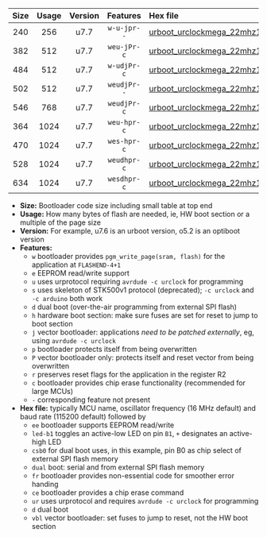 |Size|Usage|Version|Features|Hex file|
|:-:|:-:|:-:|:-:|:--|
|240|256|u7.7|`w-u-jpr--`|[urboot_urclockmega_22mhz1184_57600bps_led+c7_ur_vbl.hex](https://raw.githubusercontent.com/stefanrueger/urboot.hex/main/boards/urclockmega/fcpu_22mhz1184/57600_bps/urboot_urclockmega_22mhz1184_57600bps_led+c7_ur_vbl.hex)|
|382|512|u7.7|`weu-jPr-c`|[urboot_urclockmega_22mhz1184_57600bps_ee_led+c7_fr_ce_ur_vbl.hex](https://raw.githubusercontent.com/stefanrueger/urboot.hex/main/boards/urclockmega/fcpu_22mhz1184/57600_bps/urboot_urclockmega_22mhz1184_57600bps_ee_led+c7_fr_ce_ur_vbl.hex)|
|484|512|u7.7|`w-udjPr-c`|[urboot_urclockmega_22mhz1184_57600bps_led+c7_csb3_dual_fr_ce_ur_vbl.hex](https://raw.githubusercontent.com/stefanrueger/urboot.hex/main/boards/urclockmega/fcpu_22mhz1184/57600_bps/urboot_urclockmega_22mhz1184_57600bps_led+c7_csb3_dual_fr_ce_ur_vbl.hex)|
|502|512|u7.7|`weudjPr--`|[urboot_urclockmega_22mhz1184_57600bps_ee_led+c7_csb3_dual_fr_ur_vbl.hex](https://raw.githubusercontent.com/stefanrueger/urboot.hex/main/boards/urclockmega/fcpu_22mhz1184/57600_bps/urboot_urclockmega_22mhz1184_57600bps_ee_led+c7_csb3_dual_fr_ur_vbl.hex)|
|546|768|u7.7|`weudjPr-c`|[urboot_urclockmega_22mhz1184_57600bps_ee_led+c7_csb3_dual_fr_ce_ur_vbl.hex](https://raw.githubusercontent.com/stefanrueger/urboot.hex/main/boards/urclockmega/fcpu_22mhz1184/57600_bps/urboot_urclockmega_22mhz1184_57600bps_ee_led+c7_csb3_dual_fr_ce_ur_vbl.hex)|
|364|1024|u7.7|`weu-hpr-c`|[urboot_urclockmega_22mhz1184_57600bps_ee_led+c7_fr_ce_ur.hex](https://raw.githubusercontent.com/stefanrueger/urboot.hex/main/boards/urclockmega/fcpu_22mhz1184/57600_bps/urboot_urclockmega_22mhz1184_57600bps_ee_led+c7_fr_ce_ur.hex)|
|470|1024|u7.7|`wes-hpr-c`|[urboot_urclockmega_22mhz1184_57600bps_ee_led+c7_fr_ce.hex](https://raw.githubusercontent.com/stefanrueger/urboot.hex/main/boards/urclockmega/fcpu_22mhz1184/57600_bps/urboot_urclockmega_22mhz1184_57600bps_ee_led+c7_fr_ce.hex)|
|528|1024|u7.7|`weudhpr-c`|[urboot_urclockmega_22mhz1184_57600bps_ee_led+c7_csb3_dual_fr_ce_ur.hex](https://raw.githubusercontent.com/stefanrueger/urboot.hex/main/boards/urclockmega/fcpu_22mhz1184/57600_bps/urboot_urclockmega_22mhz1184_57600bps_ee_led+c7_csb3_dual_fr_ce_ur.hex)|
|634|1024|u7.7|`wesdhpr-c`|[urboot_urclockmega_22mhz1184_57600bps_ee_led+c7_csb3_dual_fr_ce.hex](https://raw.githubusercontent.com/stefanrueger/urboot.hex/main/boards/urclockmega/fcpu_22mhz1184/57600_bps/urboot_urclockmega_22mhz1184_57600bps_ee_led+c7_csb3_dual_fr_ce.hex)|

- **Size:** Bootloader code size including small table at top end
- **Usage:** How many bytes of flash are needed, ie, HW boot section or a multiple of the page size
- **Version:** For example, u7.6 is an urboot version, o5.2 is an optiboot version
- **Features:**
  + `w` bootloader provides `pgm_write_page(sram, flash)` for the application at `FLASHEND-4+1`
  + `e` EEPROM read/write support
  + `u` uses urprotocol requiring `avrdude -c urclock` for programming
  + `s` uses skeleton of STK500v1 protocol (deprecated); `-c urclock` and `-c arduino` both work
  + `d` dual boot (over-the-air programming from external SPI flash)
  + `h` hardware boot section: make sure fuses are set for reset to jump to boot section
  + `j` vector bootloader: applications *need to be patched externally*, eg, using `avrdude -c urclock`
  + `p` bootloader protects itself from being overwritten
  + `P` vector bootloader only: protects itself and reset vector from being overwritten
  + `r` preserves reset flags for the application in the register R2
  + `c` bootloader provides chip erase functionality (recommended for large MCUs)
  + `-` corresponding feature not present
- **Hex file:** typically MCU name, oscillator frequency (16 MHz default) and baud rate (115200 default) followed by
  + `ee` bootloader supports EEPROM read/write
  + `led-b1` toggles an active-low LED on pin `B1`, `+` designates an active-high LED
  + `csb0` for dual boot uses, in this example, pin B0 as chip select of external SPI flash memory
  + `dual` boot: serial and from external SPI flash memory
  + `fr` bootloader provides non-essential code for smoother error handing
  + `ce` bootloader provides a chip erase command
  + `ur` uses urprotocol and requires `avrdude -c urclock` for programming
  + `d` dual boot
  + `vbl` vector bootloader: set fuses to jump to reset, not the HW boot section
